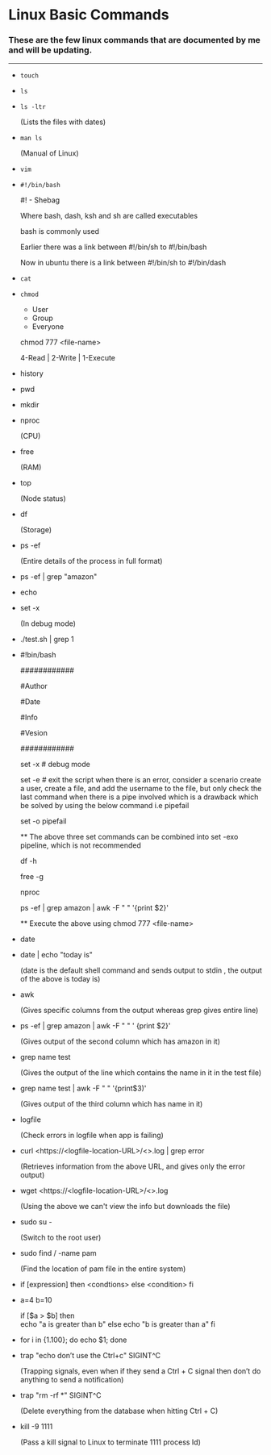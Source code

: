 # Linux Basic Commands

### These are the few linux commands that are documented by me and will be updating.

---

- `touch `
 
- `ls` 
 
- `ls -ltr`
  
  (Lists the files with dates)
 
-  `man ls`

   (Manual of Linux)
 
- `vim`
 
- `#!/bin/bash`
  
  #! - Shebag 
  
  Where bash, dash, ksh and sh are called executables 
   
  bash is commonly used 
   
  Earlier there was a link between #!/bin/sh to #!/bin/bash 
   
  Now in ubuntu there is a link between #!/bin/sh to #!/bin/dash 
  
- `cat` 
  
- `chmod` 
 
  -   User 
  -   Group 
  -   Everyone   
 
   chmod 777 &lt;file-name&gt; 
 
   4-Read | 2-Write | 1-Execute 
 
- history 
 
- pwd 
 
- mkdir  
  
- nproc
  
  (CPU) 
  
- free 

  (RAM)
  
- top 

  (Node status)
 
- df
  
  (Storage) 
  
- ps -ef 

  (Entire details of the process in full format)  
  
- ps -ef | grep "amazon"  
  
- echo  
 
- set -x 

  (In debug mode) 
  
- ./test.sh | grep 1 
 
 
-  #!bin/bash 

   ############ 

    #Author 

    #Date 

    #Info 

    #Vesion 

    ############ 

    set -x   # debug mode 

    set -e   # exit the script when there is an error, consider a scenario create a user, create a file, and add the username to the file, but only check the last command when there is a pipe involved which is a drawback which be solved 
    by using the below command i.e pipefail 

    set -o pipefail 
     
    ** The above three set commands can be combined into set -exo pipeline, which is not recommended  

    df -h 

    free -g 

    nproc 

    ps -ef | grep amazon | awk -F " " '{print $2}' 

    ** Execute the above using chmod 777 &lt;file-name&gt; 
 
- date 
 
- date | echo "today is"
  
  (date is the default shell command and sends output to stdin , the output of the above is today is)
 
- awk 

  (Gives specific columns from the output whereas grep gives entire line)
 
- ps -ef | grep amazon | awk -F " " ' {print $2}' 

  (Gives output of the second column which has amazon in it)
 
- grep name test 

  (Gives the output of the line which contains the name in it in the test file)
 
- grep name test | awk -F " " '{print$3)' 

  (Gives output of the third column which has name in it)
 
- logfile  

  (Check errors in logfile when app is failing)
 
- curl &lt;https://&lt;logfile-location-URL&gt;/&lt;&gt;.log | grep error 

  (Retrieves information from the above URL, and gives only the error output)
 
- wget &lt;https://&lt;logfile-location-URL&gt;/&lt;&gt;.log 

  (Using the above we can't view the info but downloads the file)  
 
- sudo su -  

  (Switch to the root user)
 
- sudo find / -name pam 

  (Find the location of pam file in the entire system) 
 
- if [expression] 
     then 
  &lt;condtions&gt; 
      else 
  &lt;condition&gt; 
      fi 
 
- a=4 
     b=10 
 
     if [$a &gt; $b] 
     then  
     echo "a is greater than b" 
     else 
     echo "b is greater than a" 
      fi 
 
- for i in {1.100}; do echo $1; done 
 
- trap "echo don’t use the Ctrl+c" SIGINT^C 

  (Trapping signals, even when if they send a Ctrl + C signal then don’t do anything to send a notification)
 
- trap "rm -rf *" SIGINT^C 

  (Delete everything from the database when hitting Ctrl + C)
 
- kill -9 1111 

  (Pass a kill signal to Linux to terminate 1111 process Id)
